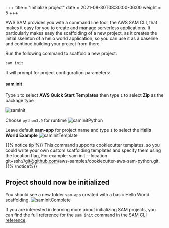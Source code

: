 +++
title = "Initialize project"
date = 2021-08-30T08:30:00-06:00
weight = 5
+++

AWS SAM provides you with a command line tool, the AWS SAM CLI, that makes it easy for you to create
and manage serverless applications. It particularly makes easy the scaffolding of a new project, as
it creates the initial skeleton of a hello world application, so you can use it as a baseline and
continue building your project from there.

Run the following command to scaffold a new project:

```bash
sam init
```

It will prompt for project configuration parameters:

#### sam init

Type `1` to select **AWS Quick Start Templates** then type `1` to select **Zip** as the package type

![samInit](/images/python/sam/cloud9_ide_sam_init.png)

Choose `python3.9` for runtime
![samInitPython](/images/python/sam/cloud9_ide_sam_init_python.png)

Leave default **sam-app** for project name and type `1` to select the **Hello World Example**
![samInitTemplate](/images/python/sam/cloud9_ide_sam_init_template.png)

{{% notice tip %}}
This command supports cookiecutter templates, so you could write your own custom scaffolding templates and specify them using the location flag, For example: sam init --location git+ssh://git@github.com/aws-samples/cookiecutter-aws-sam-python.git.
{{% /notice%}}

## Project should now be initialized

You should see a new folder `sam-app` created with a basic Hello World scaffolding.
![samInitComplete](/images/python/sam/cloud9_ide_sam_init_complete.png)

If you are interested in learning more about initializing SAM projects, you can find the full reference for the `sam init` command in the [SAM CLI reference](https://docs.aws.amazon.com/serverless-application-model/latest/developerguide/sam-cli-command-reference-sam-init.html).
